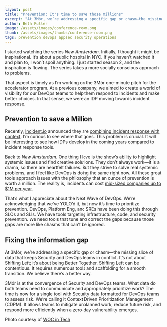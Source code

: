 ```yaml
---
layout: post
title: "Prevention: It's time to save those millions"
excerpt: "At 3Mór, we’re addressing a specific gap or chasm—the missing slice of data that keeps Security and DevOps teams in conflict. It’s not about Shifting Left; it’s about being Better Together. Shifting Left can be contentious. It requires numerous tools and scaffolding for a smooth transition. We believe there’s a better way."
author: Beth Fuller
image: /assets/images/conference-room.png
thumb: /assets/images/thumbs/conference-room.png
tags: prevention devops appsec security operations
---
```


I started watching the series *New Amsterdam*. Initially, I thought it might be inspirational. It’s about a public hospital in NYC. If you haven’t watched it and plan to, I won’t spoil anything. I just started season 2, and the inspiration is flowing. The series takes a more socially conscious approach to problems.

That aspect is timely as I’m working on the 3Mór one-minute pitch for the accelerator program. At a previous company, we aimed to create a world of visibility for our DevOps teams to help them respond to incidents and make better choices. In that sense, we were an IDP moving towards incident response.

## Prevention to save a Million

Recently, [Incident.io](http://Incident.io) announced they are [combining incident response with context](https://incident.io/blog/a-new-era-for-catalog). I’m curious to see where that goes. This problem is crucial. It will be interesting to see how IDPs develop in the coming years compared to incident response tools.

Back to *New Amsterdam*. One thing I love is the show’s ability to highlight systemic issues and find creative solutions. They don’t always work—it is a drama, so there are heartfelt failures. But they strive to solve real systemic problems, and I feel like DevOps is doing the same right now. All these great tools approach issues with the philosophy that an ounce of prevention is worth a million. The reality is, incidents can cost [mid-sized companies up to $1M per year](https://devops.com/real-cost-downtime/).

That’s what I appreciate about the Next Wave of DevOps. We’re acknowledging that we’ve YOLO’d it, but now it’s time to prioritize prevention. DevOps, Platform Eng, and SREs have been doing this through SLOs and SLIs. We have tools targeting infrastructure, code, and security prevention. We need tools that tune and correct the gaps because those gaps are more like chasms that can’t be ignored.

## Fixing the information gap

At 3Mór, we’re addressing a specific gap or chasm—the missing slice of data that keeps Security and DevOps teams in conflict. It’s not about Shifting Left; it’s about being Better Together. Shifting Left can be contentious. It requires numerous tools and scaffolding for a smooth transition. We believe there’s a better way.

3Mór is at the convergence of Security and DevOps teams. What data do both teams need to communicate and appropriately prioritize work? The time is now for a single tool with Security data formatted for DevOps teams to assess risk. We’re calling it Context Driven Prioritization Management (CDPM). It allows teams to mitigate unplanned work, reduce future risk, and respond more efficiently when a zero-day vulnerability emerges. 
<!-- If you want to learn more or be an early tester, [sign up through our website](https://3mor.io/). -->

Photo courtesy of [WOC in Tech](https://www.flickr.com/photos/wocintechchat/)
